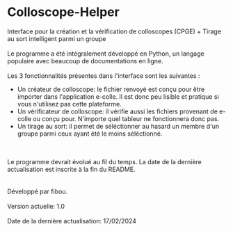 # Colloscope-Helper
Interface pour la création et la vérification de colloscopes (CPGE) + Tirage au sort intelligent parmi un groupe<br/>
<br/>
Le programme a été intégralement développé en Python, un langage populaire avec beaucoup de documentations en ligne.<br/><br/>
Les 3 fonctionnalités présentes dans l'interface sont les suivantes :  
* Un créateur de colloscope: le fichier renvoyé est conçu pour être importer dans l'application e-colle. Il est donc peu lisible et pratique si vous n'utilisez pas cette plateforme.  
* Un vérificateur de colloscope: il vérifie aussi les fichiers provenant de e-colle ou conçu pour. N'importe quel tableur ne fonctionnera donc pas.  
* Un tirage au sort: il permet de séléctionner au hasard un membre d'un groupe parmi ceux ayant été le moins séléctionné.
<br/>
<br/>
Le programme devrait évolué au fil du temps. La date de la dernière actualisation est inscrite à la fin du README.<br/>
<br/>
<br/>
Développé par fibou.<br/> 
<br/>
Version actuelle: 1.0<br/>
<br/>
Date de la dernière actualisation: 17/02/2024  
